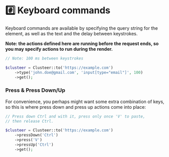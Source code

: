 # #️⃣ Keyboard commands

Keyboard commands are available by specifying the query string for the element, as well as the text and the delay between keystrokes.

**Note: the actions defined here are running before the request ends, so you may specify actions to run during the render.**

```php
// Note: 100 ms between keystrokes

$clusteer = Clusteer::to('https://example.com')
    ->type('john.doe@gmail.com', 'input[type="email"]', 100)
    ->get();
```

### Press & Press Down/Up

For convenience, you perhaps might want some extra combination of keys, so this is where press down and press up actions come into place:

```php
// Press down Ctrl and with it, press only once 'V' to paste,
// then release Ctrl.

$clusteer = Clusteer::to('https://example.com')
    ->pressDown('Ctrl')
    ->press('V')
    ->pressUp('Ctrl')
    ->get();
```

